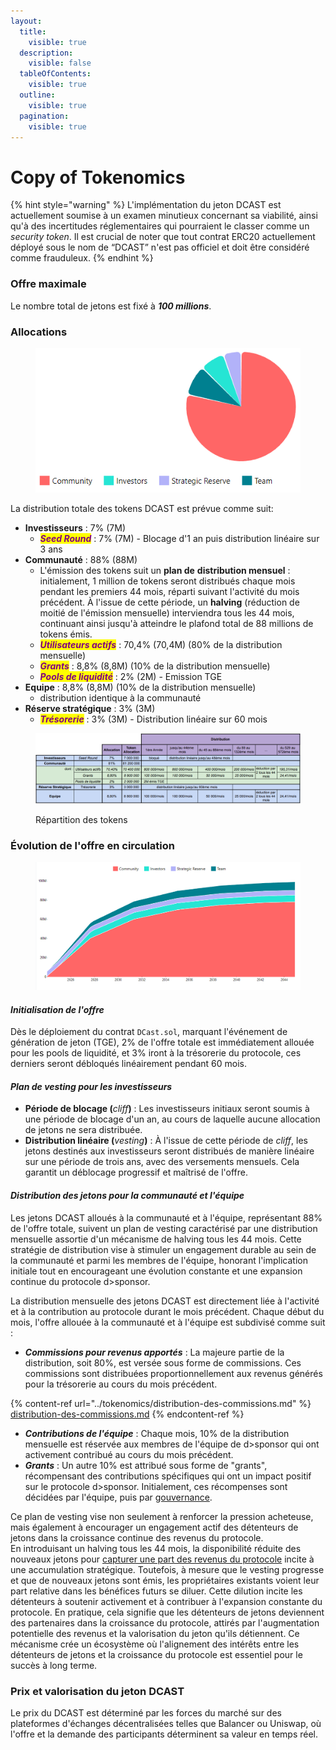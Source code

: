 ```yaml
---
layout:
  title:
    visible: true
  description:
    visible: false
  tableOfContents:
    visible: true
  outline:
    visible: true
  pagination:
    visible: true
---
```


# Copy of Tokenomics

{% hint style="warning" %}
L'implémentation du jeton DCAST est actuellement soumise à un examen minutieux concernant sa viabilité, ainsi qu'à des incertitudes réglementaires qui pourraient le classer comme un _security token_. Il est crucial de noter que tout contrat ERC20 actuellement déployé sous le nom de “DCAST” n'est pas officiel et doit être considéré comme frauduleux.
{% endhint %}

### **Offre maximale**

Le nombre total de jetons est fixé à _**100 millions**_.

### **Allocations**

<figure><img src="../../../.gitbook/assets/allocations.png" alt=""><figcaption></figcaption></figure>

La distribution totale des tokens DCAST est prévue comme suit:

* **Investisseurs** : 7% (7M)
  * _<mark style="color:purple;">**Seed Round**</mark>_ : 7% (7M) - Blocage d'1 an puis distribution linéaire sur 3 ans
* **Communauté** : 88% (88M)
  * L'émission des tokens suit un **plan de** **distribution mensuel** : initialement, 1 million de tokens seront distribués chaque mois pendant les premiers 44 mois, réparti suivant l'activité du mois précédent. À l'issue de cette période, un **halving** (réduction de moitié de l'émission mensuelle) interviendra tous les 44 mois, continuant ainsi jusqu'à atteindre le plafond total de 88 millions de tokens émis.
  * _<mark style="color:purple;">**Utilisateurs actifs**</mark>_ : 70,4% (70,4M) (80% de la distribution mensuelle)
  * _<mark style="color:purple;">**Grants**</mark>_ : 8,8% (8,8M) (10% de la distribution mensuelle)
  * _<mark style="color:purple;">**Pools de liquidité**</mark>_ : 2% (2M) - Emission TGE
* **Equipe** : 8,8% (8,8M) (10% de la distribution mensuelle)
  * distribution identique à la communauté
* **Réserve stratégique** : 3% (3M)
  * _<mark style="color:purple;">**Trésorerie**</mark>_ : 3% (3M) - Distribution linéaire sur 60 mois&#x20;

<figure><img src="../../../.gitbook/assets/image.png" alt=""><figcaption><p>Répartition des tokens</p></figcaption></figure>

### **Évolution de l'offre en circulation**

<figure><img src="../../../.gitbook/assets/evolution de l&#x27;offre en circulation (1).png" alt=""><figcaption></figcaption></figure>

#### _**Initialisation de l'offre**_

Dès le déploiement du contrat `DCast.sol`, marquant l'événement de génération de jeton (TGE), 2% de l'offre totale est immédiatement allouée pour les pools de liquidité, et 3% iront à la trésorerie du protocole, ces derniers seront débloqués linéairement pendant 60 mois.&#x20;

#### _**Plan de vesting pour les investisseurs**_

* **Période de blocage (**_cliff_**)** : Les investisseurs initiaux seront soumis à une période de blocage d'un an, au cours de laquelle aucune allocation de jetons ne sera distribuée.
* **Distribution linéaire (**_vesting_**)** : À l'issue de cette période de _cliff_, les jetons destinés aux investisseurs seront distribués de manière linéaire sur une période de trois ans, avec des versements mensuels. Cela garantit un déblocage progressif et maîtrisé de l'offre.

#### _**Distribution des jetons pour la communauté et l'équipe**_&#x20;

Les jetons DCAST alloués à la communauté et à l'équipe, représentant 88% de l'offre totale, suivent un plan de vesting caractérisé par une distribution mensuelle assortie d'un mécanisme de halving tous les 44 mois. Cette stratégie de distribution vise à stimuler un engagement durable au sein de la communauté et parmi les membres de l'équipe, honorant l'implication initiale tout en encourageant une évolution constante et une expansion continue du protocole d>sponsor.

La distribution mensuelle des jetons DCAST est directement liée à l'activité et à la contribution au protocole durant le mois précédent. Chaque début du mois, l'offre allouée à la communauté et à l'équipe est subdivisé comme suit :

* _**Commissions pour revenus apportés**_ : La majeure partie de la distribution, soit 80%, est versée sous forme de commissions. Ces commissions sont distribuées proportionnellement aux revenus générés pour la trésorerie au cours du mois précédent.

{% content-ref url="../tokenomics/distribution-des-commissions.md" %}
[distribution-des-commissions.md](../tokenomics/distribution-des-commissions.md)
{% endcontent-ref %}

* _**Contributions de l'équipe**_ : Chaque mois, 10% de la distribution mensuelle est réservée aux membres de l'équipe de d>sponsor qui ont activement contribué au cours du mois précédent.
* _**Grants**_ : Un autre 10% est attribué sous forme de "grants", récompensant des contributions spécifiques qui ont un impact positif sur le protocole d>sponsor. Initialement, ces récompenses sont décidées par l'équipe, puis par [gouvernance](../vedcast-and-vedcastlp/gouvernance.md).

Ce plan de vesting vise non seulement à renforcer la pression acheteuse, mais également à encourager un engagement actif des détenteurs de jetons dans la croissance continue des revenus du protocole.\
En introduisant un halving tous les 44 mois, la disponibilité réduite des nouveaux jetons pour [capturer une part des revenus du protocole](../vedcast-and-vedcastlp/recompenses.md) incite à une accumulation stratégique. Toutefois, à mesure que le vesting progresse et que de nouveaux jetons sont émis, les propriétaires existants voient leur part relative dans les bénéfices futurs se diluer. Cette dilution incite les détenteurs à soutenir activement et à contribuer à l'expansion constante du protocole. En pratique, cela signifie que les détenteurs de jetons deviennent des partenaires dans la croissance du protocole, attirés par l'augmentation potentielle des revenus et la valorisation du jeton qu'ils détiennent. Ce mécanisme crée un écosystème où l'alignement des intérêts entre les détenteurs de jetons et la croissance du protocole est essentiel pour le succès à long terme.

### Prix et valorisation du jeton DCAST

Le prix du DCAST est déterminé par les forces du marché sur des plateformes d'échanges décentralisées telles que Balancer ou Uniswap, où l'offre et la demande des participants déterminent sa valeur en temps réel.
